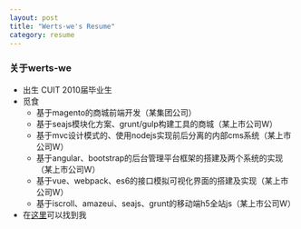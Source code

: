```yaml
---
layout: post
title: "Werts·we's Resume"
category: resume
---
```


### 关于werts-we
+ 出生
	CUIT 2010届毕业生
+ 觅食
	+ 基于magento的商城前端开发（某集团公司）
	+ 基于seajs模块化方案、grunt/gulp构建工具的商城（某上市公司W）
	+ 基于mvc设计模式的、使用nodejs实现前后分离的内部cms系统（某上市公司W）
	+ 基于angular、bootstrap的后台管理平台框架的搭建及两个系统的实现（某上市公司W）
	+ 基于vue、webpack、es6的接口模拟可视化界面的搭建及实现（某上市公司W）
	+ 基于iscroll、amazeui、seajs、grunt的移动端h5全站js（某上市公司W）
+ 在[这里](/posts/contact.html)可以找到我
